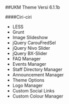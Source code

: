 ##UKM Theme Versi 6.1.1b

####Ciri-ciri
* LESS
* Grunt
* Image Slideshow
 * jQuery CarouFredSel
 * jQuery Nivo Slider
 * jQuery BX-Slider
* FAQ Manager
* Events Manager
* Staff Directory Manager
* Announcement Manager
* Theme Options
* Logo Manager
* Custom Social Links
* Custom Colour Manager